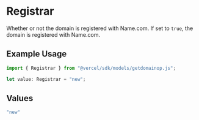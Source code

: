 # Registrar

Whether or not the domain is registered with Name.com. If set to `true`, the domain is registered with Name.com.

## Example Usage

```typescript
import { Registrar } from "@vercel/sdk/models/getdomainop.js";

let value: Registrar = "new";
```

## Values

```typescript
"new"
```